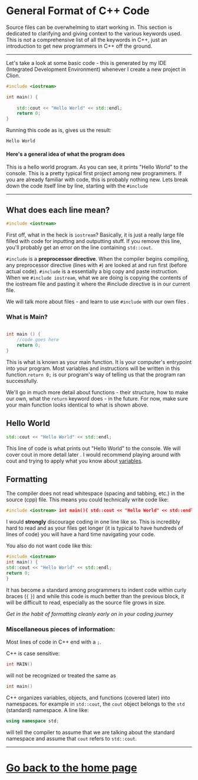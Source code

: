 # General Format of C++ Code

Source files can be overwhelming to start working in. This section is 
dedicated to clarifying and giving context to the various keywords used. This
is not a comprehensive list of all the keywords in C++, just an introduction to
get new programmers in C++ off the ground.

---

Let's take a look at some basic code - this is generated by my IDE (Integrated
Development Environment) whenever I create a new project in Clion.

```c++
#include <iostream>

int main() {
    
    std::cout << "Hello World" << std::endl;
    return 0;
}
```

Running this code as is, gives us the result:

```
Hello World
```

#### Here's a general idea of what the program does

This is a hello world program. As you can see, it prints "Hello World" to
the console. This is a pretty typical first project among new programmers.
If you are already familiar with code, this is probably nothing new. Lets
break down the code itself line by line, starting with the `#include`

---

## What does each line mean?

```c++
#include <iostream>
```

First off, what in the heck is `iostream`? Basically, it is just a really large 
file filled with code for inputting and outputting stuff. If you remove this 
line, you'll probably get an error on the line containing `std::cout`.

`#include` is a **preprocessor directive**. When the compiler begins
compiling, any preprocessor directive (lines with `#`) are looked at and run 
first (before actual code). `#include` is a essentially a big copy and paste 
instruction. When we `#include iostream`, what we are doing is copying the 
contents of the iostream file and pasting it where the #include directive is 
in our current file.

We will talk more about files - and learn to use `#include` with our own
files <!-- in  [Header Files](./HeaderFiles.md) -->.


### What is Main?


```c++

int main () {
    //code goes here
    return 0;
}
```

This is what is known as your main function. It is your computer's entrypoint
into your program. Most variables and instructions will be written in this 
function.`return 0;` is our program's way of telling us that the program ran
successfully.

We'll go in much more detail about functions - their structure, how to make our
own, what the `return` keyword does - in the future. For now, make sure your 
main function looks identical to what is shown above.

## Hello World

```c++
std::cout << "Hello World" << std::endl;
```

This line of code is what prints out "Hello World" to the console. We will cover
cout in more detail later <!-- in [Input-Output](./InputOutput.md) -->. I would
recommend playing around with cout and trying to apply what you know about 
[variables](./Variables.md).


## Formatting
The compiler does not read whitespace (spacing and tabbing, etc.) in the
source (cpp) file. This means you could technically write code like:

```c++
#include <iostream> int main(){ std::cout << "Hello World" << std::endl; return 0;}
```

I would **strongly** discourage coding in one line like so. This is incredibly hard
to read and as your files get longer (it is typical to have hundreds of lines of code)
you will have a hard time navigating your code.

You also do not want code like this:

```c++
#include <iostream>
int main() {
std::cout << "Hello World" << std::endl;
return 0;
}
```

It has become a standard among programmers to indent code within curly braces
(`{` `}`) and while this code is much better than the previous block, it will
be difficult to read, especially as the source file grows in size.

*Get in the habit of formatting cleanly early on in your coding journey*

### Miscellaneous pieces of information:
Most lines of code in C++ end with a `;`. 

C++ is case sensitive:

```c++
int MAIN()
```

will not be recognized or treated the same as 

```c++
int main()
```


C++ organizes variables, objects, and functions (covered later) into namespaces.
for example in `std::cout`, the `cout` object belongs to the `std` (standard)
namespace. A line like:

```c++
using namespace std;
```

will tell the compiler to assume that we are talking about the standard namespace
and assume that `cout` refers to `std::cout`.


----

# [Go back to the home page](../Home.md)
